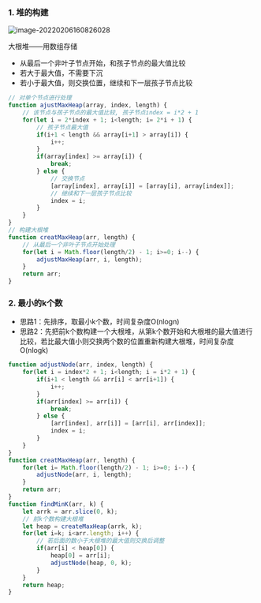 ### 1. 堆的构建

![image-20220206160826028](https://picture-1305610595.cos.ap-guangzhou.myqcloud.com/202206041453935.png)

大根堆——用数组存储

- 从最后一个非叶子节点开始，和孩子节点的最大值比较
- 若大于最大值，不需要下沉
- 若小于最大值，则交换位置，继续和下一层孩子节点比较

```js
// 对单个节点进行处理
function ajustMaxHeap(array, index, length) {
    // 该节点与孩子节点的最大值比较, 孩子节点index = i*2 + 1
    for(let i = 2*index + 1; i<length; i= 2*i + 1) {
        // 孩子节点最大值
        if(i+1 < length && array[i+1] > array[i]) {
            i++;
        }
        if(array[index] >= array[i]) {
            break;
        } else {
            // 交换节点
            [array[index], array[i]] = [array[i], array[index]];
            // 继续和下一层孩子节点比较
            index = i;
        }
    }
}
// 构建大根堆
function creatMaxHeap(arr, length) {
    // 从最后一个非叶子节点开始处理
    for(let i = Math.floor(length/2) - 1; i>=0; i--) {
        adjustMaxHeap(arr, i, length);
    }
    return arr;
}
```

### 2. 最小的k个数

- 思路1：先排序，取最小k个数，时间复杂度O(nlogn)
- 思路2：先把前k个数构建一个大根堆，从第k个数开始和大根堆的最大值进行比较，若比最大值小则交换两个数的位置重新构建大根堆，时间复杂度O(nlogk)

```js
function adjustNode(arr, index, length) {
    for(let i = index*2 + 1; i<length; i = i*2 + 1) {
        if(i+1 < length && arr[i] < arr[i+1]) {
            i++;
        }
        if(arr[index] >= arr[i]) {
            break;
        } else {
            [arr[index], arr[i]] = [arr[i], arr[index]];
            index = i;
        }
    }
}
function creatMaxHeap(arr, length) {
    for(let i= Math.floor(length/2) - 1; i>=0; i--) {
        adjustNode(arr, i, length);
    }
    return arr;
}
function findMinK(arr, k) {
    let arrk = arr.slice(0, k);
    // 前k个数构建大根堆
    let heap = createMaxHeap(arrk, k);
    for(let i=k; i<arr.length; i++) {
        // 若后面的数小于大根堆的最大值则交换后调整
        if(arr[i] < heap[0]) {
            heap[0] = arr[i];
            adjustNode(heap, 0, k);
        }
    }
    return heap;
}
```
